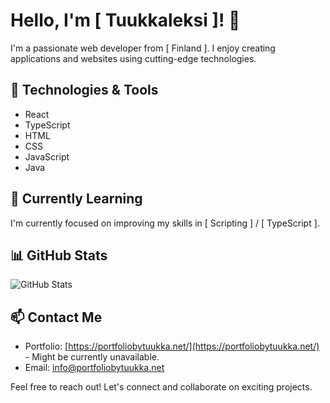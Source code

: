 # Hello, I'm [ Tuukkaleksi ]! 👋

I'm a passionate web developer from [ Finland ]. I enjoy creating applications and websites using cutting-edge technologies.

## 🔧 Technologies & Tools

- React
- TypeScript
- HTML
- CSS
- JavaScript
- Java

## 🌱 Currently Learning

I'm currently focused on improving my skills in [ Scripting ] / [ TypeScript ].

## 📊 GitHub Stats

![GitHub Stats](https://github-readme-stats.vercel.app/api?username=Tuukkaleksi&show_icons=true&theme=radical)

## 📫 Contact Me

<!--- LinkedIn: [Your LinkedIn Profile](Your LinkedIn Profile Link) -->
- Portfolio: [https://portfoliobytuukka.net/](https://portfoliobytuukka.net/)  - Might be currently unavailable.
- Email: info@portfoliobytuukka.net

Feel free to reach out! Let's connect and collaborate on exciting projects.


<!---
Tuukkaleksi/Tuukkaleksi is a ✨ special ✨ repository because its `README.md` (this file) appears on your GitHub profile.
You can click the Preview link to take a look at your changes.
--->
